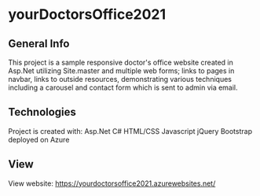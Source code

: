 # yourDoctorsOffice2021

## General Info
This project is a sample responsive doctor's office website created in Asp.Net utilizing Site.master and multiple web forms; links to pages in navbar, links to outside resources, demonstrating various techniques including a carousel and contact form which is sent to admin via email.

## Technologies
Project is created with:
Asp.Net
C#
HTML/CSS
Javascript
jQuery
Bootstrap
deployed on Azure

## View
View website:  https://yourdoctorsoffice2021.azurewebsites.net/
